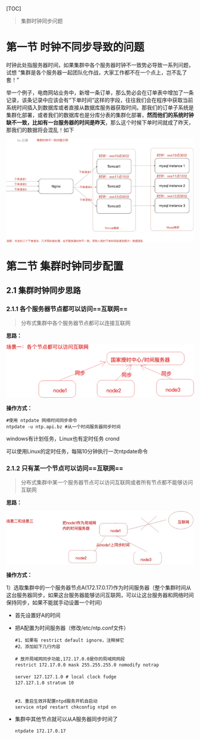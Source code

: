 [TOC]

> 集群时钟同步问题

# 第一节 时钟不同步导致的问题

时钟此处指服务器时间，如果集群中各个服务器时钟不一致势必导致一系列问题，试想 “集群是各个服务器一起团队化作战，大家工作都不在一个点上，岂不乱了套！”

举一个例子，电商网站业务中，新增一条订单，那么势必会在订单表中增加了一条记录，该条记录中应该会有“下单时间”这样的字段，往往我们会在程序中获取当前系统时间插入到数据库或者直接从数据库服务器获取时间。那我们的订单子系统是集群化部署，或者我们的数据库也是分库分表的集群化部署，**然而他们的系统时钟缺不一致，比如有一台服务器的时间是昨天**，那么这个时候下单时间就成了昨天，那我们的数据将会混乱！如下

![image-20210604172557351](img/image-20210604172557351.png)



# 第二节 集群时钟同步配置

## 2.1 集群时钟同步思路

### 2.1.1 各个服务器节点都可以访问==互联网==

> 分布式集群中各个服务器节点都可以连接互联网

**思路：**

![image-20210604172727974](img/image-20210604172727974.png)

**操作方式：**

```shell
#使⽤ ntpdate ⽹络时间同步命令
ntpdate -u ntp.api.bz #从⼀个时间服务器同步时间
```

windows有计划任务，Linux也有定时任务 crond

可以使用Linux的定时任务，每隔10分钟执行一次ntpdate命令

### 2.1.2 只有某一个节点可以访问==互联网==

> 分布式集群中某一个服务器节点可以访问互联网或者所有节点都不能够访问互联网

**思路：**

![image-20210604173003925](img/image-20210604173003925.png)

**操作方式：**

1）选取集群中的一个服务器节点A(172.17.0.17)作为时间服务器（整个集群时间从这台服务器同步，如果这台服务器能够访问互联网，可以让这台服务器和网络时间保持同步，如果不能就手动设置一个时间）

- 首先设置好A的时间

- 把A配置为时间服务器（修改/etc/ntp.conf文件）

  ```shell
  #1、如果有 restrict default ignore，注释掉它
  #2、添加如下⼏⾏内容
  
  # 放开局域⽹同步功能,172.17.0.0是你的局域⽹⽹段
  restrict 172.17.0.0 mask 255.255.255.0 nomodify notrap 
  
  server 127.127.1.0 # local clock fudge 
  127.127.1.0 stratum 10
  
  
  #3、重启⽣效并配置ntpd服务开机⾃启动
  service ntpd restart chkconfig ntpd on
  ```

- 集群中其他节点就可以从A服务器同步时间了

  ```shell
  ntpdate 172.17.0.17
  ```

  



